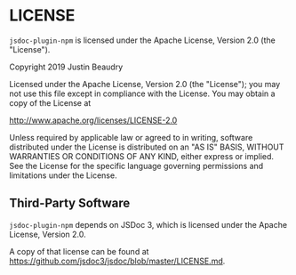 LICENSE
====

`jsdoc-plugin-npm` is licensed under the Apache License, Version 2.0 (the "License"). 

Copyright 2019 Justin Beaudry

Licensed under the Apache License, Version 2.0 (the "License");
you may not use this file except in compliance with the License.
You may obtain a copy of the License at

  http://www.apache.org/licenses/LICENSE-2.0

Unless required by applicable law or agreed to in writing, software
distributed under the License is distributed on an "AS IS" BASIS,
WITHOUT WARRANTIES OR CONDITIONS OF ANY KIND, either express or implied.
See the License for the specific language governing permissions and
limitations under the License.

## Third-Party Software
`jsdoc-plugin-npm` depends on JSDoc 3, which is licensed under the Apache License, Version 2.0.

A copy of that license can be found at https://github.com/jsdoc3/jsdoc/blob/master/LICENSE.md.
